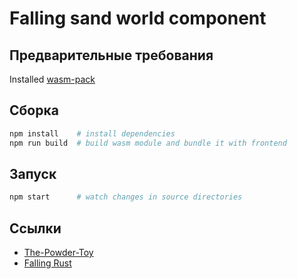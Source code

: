 # Falling sand world component

## Предварительные требования 

Installed [wasm-pack](https://rustwasm.github.io/wasm-pack/installer/)

## Сборка

```sh
npm install    # install dependencies
npm run build  # build wasm module and bundle it with frontend
```

## Запуск

```sh
npm start      # watch changes in source directories
```

## Ссылки

* [The-Powder-Toy](https://github.com/The-Powder-Toy/The-Powder-Toy)
* [Falling Rust](https://jabberwocky.ca/projects/fallingrust/)
